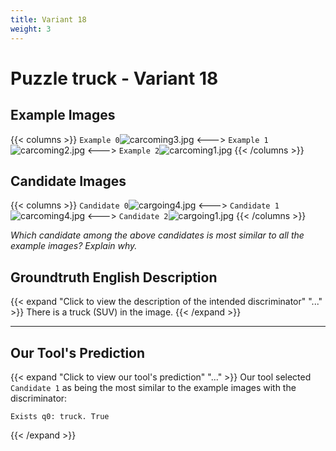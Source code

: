 ```yaml
---
title: Variant 18
weight: 3
---
```


# Puzzle truck - Variant 18

## Example Images
{{< columns >}}
`Example 0`![carcoming3.jpg](/natscene_data/images/carcoming3.jpg)
<--->
`Example 1`![carcoming2.jpg](/natscene_data/images/carcoming2.jpg)
<--->
`Example 2`![carcoming1.jpg](/natscene_data/images/carcoming1.jpg)
{{< /columns >}}

## Candidate Images
{{< columns >}}
`Candidate 0`![cargoing4.jpg](/natscene_data/images/cargoing4.jpg)
<--->
`Candidate 1`![carcoming4.jpg](/natscene_data/images/carcoming4.jpg)
<--->
`Candidate 2`![cargoing1.jpg](/natscene_data/images/cargoing1.jpg)
{{< /columns >}}

*Which candidate among the above candidates is most similar to all the example images? Explain why.*

## Groundtruth English Description

{{< expand "Click to view the description of the intended discriminator" "..." >}}
There is a truck (SUV) in the image.
{{< /expand >}}

---



## Our Tool's Prediction

{{< expand "Click to view our tool's prediction" "..." >}}
Our tool selected `Candidate 1` as being the most similar to the example images with the discriminator:
```plaintext
Exists q0: truck. True
```
{{< /expand >}}
